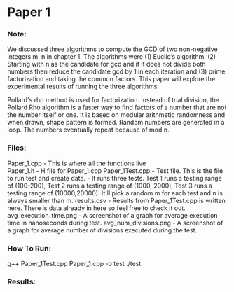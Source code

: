 # Paper 1

### Note:
We discussed three algorithms to compute the GCD of two non-negative integers m, n in chapter 1. The algorithms were (1) Euclid’s algorithm, (2) Starting with n as the candidate for gcd and if it does not divide both numbers then reduce the candidate gcd by 1 in each iteration and (3) prime factorization and taking the common factors. This paper will explore the experimental results of running the three algorithms.

Pollard's rho method is used for factorization. 
Instead of trial division, the Pollard Rho algorithm is a faster way to find factors of a number that are not the number itself or one. It is based on modular arithmetic randomness and when drawn,  shape pattern is formed. Random numbers are generated in a loop. The numbers eventually repeat because of mod n.

### Files:
Paper_1.cpp     - This is where all the functions live <br>
Paper_1.h       - H file for Paper_1.cpp
Paper_1Test.cpp - Test file. This is the file to run test and create data.
                - It runs three tests. Test 1 runs a testing range of (100-200), Test 2 runs a testing range of (1000, 2000), Test 3 runs a testing range of (10000,20000). It'll pick a random m for each test and n is always smaller than m.
results.csv     - Results from Paper_1Test.cpp is written here. There is data already in here so feel free to check it out.
avg_execution_time.png - A screenshot of a graph for average execution time in nanoseconds during test.
avg_num_divisions.png  - A screenshot of a graph for average number of divisions executed during the test.

### How To Run: 
g++ Paper_1Test.cpp Paper_1.cpp -o test
./test

### Results:
